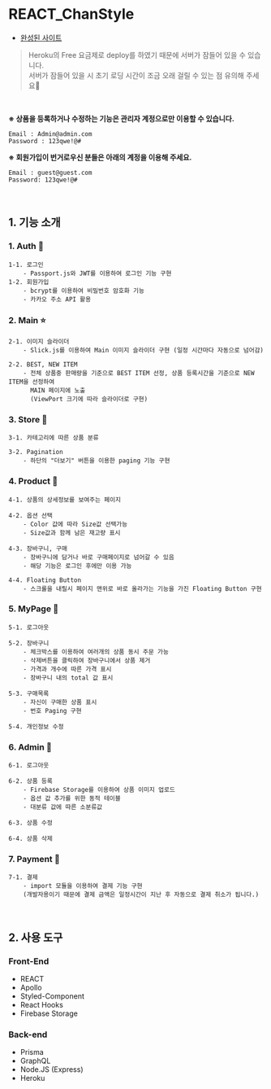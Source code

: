 # REACT_ChanStyle 

- [완성된 사이트]
> Heroku의 Free 요금제로 deploy를 하였기 때문에 서버가 잠들어 있을 수 있습니다. 
> <br> 서버가 잠들어 있을 시 초기 로딩 시간이 조금 오래 걸릴 수 있는 점 유의해 주세요🙂

<br> 

**※ 상품을 등록하거나 수정하는 기능은 관리자 계정으로만 이용할 수 있습니다.**
```
Email : Admin@admin.com 
Password : 123qwe!@#
```
**※ 회원가입이 번거로우신 분들은 아래의 계정을 이용해 주세요.**
```
Email : guest@guest.com 
Password: 123qwe!@#
```

<br>

## 1. 기능 소개 

### 1. Auth 🔐
```
1-1. 로그인 
    - Passport.js와 JWT를 이용하여 로그인 기능 구현 
1-2. 회원가입 
    - bcrypt를 이용하여 비밀번호 암호화 기능 
    - 카카오 주소 API 활용 
```

### 2. Main ⭐
```
2-1. 이미지 슬라이더 
    - Slick.js를 이용하여 Main 이미지 슬라이더 구현 (일정 시간마다 자동으로 넘어감)

2-2. BEST, NEW ITEM
    - 전체 상품중 판매량을 기준으로 BEST ITEM 선정, 상품 등록시간을 기준으로 NEW ITEM을 선정하여
      MAIN 페이지에 노출 
      (ViewPort 크기에 따라 슬라이더로 구현)
```

### 3. Store 🏡
```
3-1. 카테고리에 따른 상품 분류 

3-2. Pagination 
    - 하단의 "더보기" 버튼을 이용한 paging 기능 구현 
```

### 4. Product 🥼
```
4-1. 상품의 상세정보를 보여주는 페이지 

4-2. 옵션 선택 
    - Color 값에 따라 Size값 선택가능 
    - Size값과 함께 남은 재고량 표시 

4-3. 장바구니, 구매 
    - 장바구니에 담거나 바로 구매페이지로 넘어갈 수 있음 
    - 해당 기능은 로그인 후에만 이용 가능 

4-4. Floating Button 
    - 스크롤을 내릴시 페이지 맨위로 바로 올라가는 기능을 가진 Floating Button 구현 
```

### 5. MyPage 🛒
```
5-1. 로그아웃 

5-2. 장바구니 
    - 체크박스를 이용하여 여러개의 상품 동시 주문 가능 
    - 삭제버튼을 클릭하여 장바구니에서 상품 제거 
    - 가격과 개수에 따른 가격 표시 
    - 장바구니 내의 total 값 표시 

5-3. 구매목록 
    - 자신이 구매한 상품 표시 
    - 번호 Paging 구현 

5-4. 개인정보 수정 
```

### 6. Admin 🧑
```
6-1. 로그아웃 

6-2. 상품 등록 
    - Firebase Storage를 이용하여 상품 이미지 업로드 
    - 옵션 값 추가를 위한 동적 테이블 
    - 대분류 값에 따른 소분류값 

6-3. 상품 수정 

6-4. 상품 삭제 
```

### 7. Payment 🎁
```
7-1. 결제
    - import 모듈을 이용하여 결제 기능 구현 
    (개발자용이기 때문에 결제 금액은 일정시간이 지난 후 자동으로 결제 취소가 됩니다.) 
```

<br>

## 2. 사용 도구 
### Front-End
- REACT 
- Apollo 
- Styled-Component
- React Hooks
- Firebase Storage

### Back-end 
- Prisma 
- GraphQL 
- Node.JS (Express) 
- Heroku



[완성된 사이트]:https://chanstyle.netlify.com